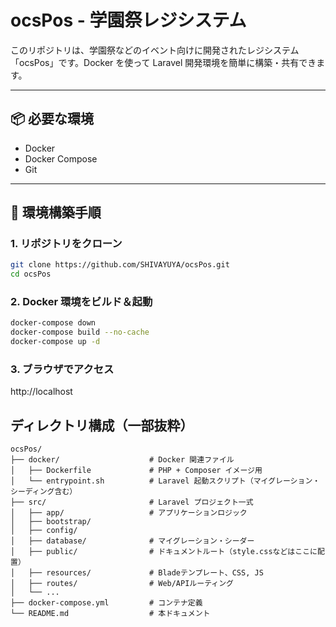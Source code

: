 # ocsPos - 学園祭レジシステム

このリポジトリは、学園祭などのイベント向けに開発されたレジシステム「ocsPos」です。Docker を使って Laravel 開発環境を簡単に構築・共有できます。

---

## 📦 必要な環境

- Docker
- Docker Compose
- Git

---

## 🚀 環境構築手順

### 1. リポジトリをクローン

```bash
git clone https://github.com/SHIVAYUYA/ocsPos.git
cd ocsPos
```

### 2. Docker 環境をビルド＆起動
```bash
docker-compose down
docker-compose build --no-cache
docker-compose up -d
```
### 3. ブラウザでアクセス
http://localhost

## ディレクトリ構成（一部抜粋）
``` 
ocsPos/
├── docker/                    # Docker 関連ファイル
│   ├── Dockerfile             # PHP + Composer イメージ用
│   └── entrypoint.sh          # Laravel 起動スクリプト（マイグレーション・シーディング含む）
├── src/                       # Laravel プロジェクト一式
│   ├── app/                   # アプリケーションロジック
│   ├── bootstrap/             
│   ├── config/                
│   ├── database/              # マイグレーション・シーダー
│   ├── public/                # ドキュメントルート（style.cssなどはここに配置）
│   ├── resources/             # Bladeテンプレート、CSS, JS
│   ├── routes/                # Web/APIルーティング
│   └── ...
├── docker-compose.yml         # コンテナ定義
└── README.md                  # 本ドキュメント
```  
